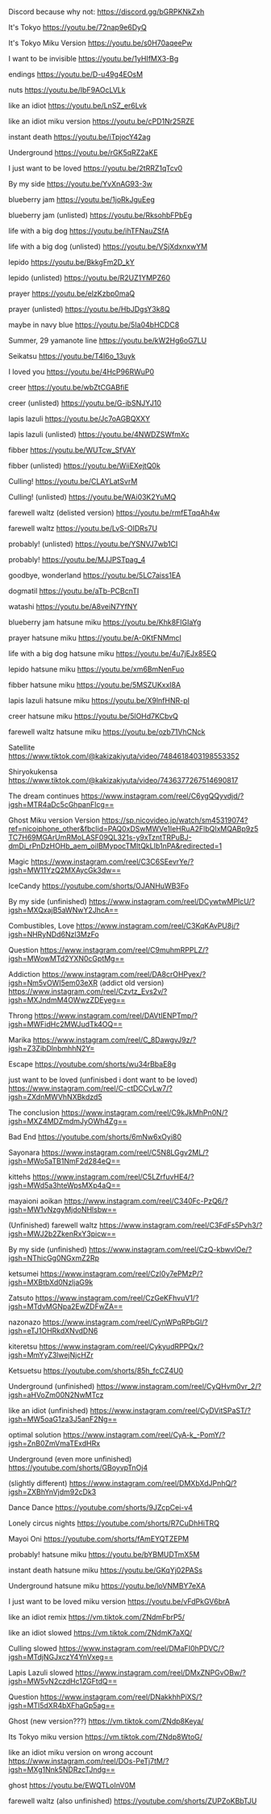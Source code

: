 Discord because why not: https://discord.gg/bGRPKNkZxh


It's Tokyo
https://youtu.be/72nap9e6DyQ

It's Tokyo Miku Version
https://youtu.be/s0H70aqeePw

I want to be invisible
https://youtu.be/1yHIfMX3-Bg

endings
https://youtu.be/D-u49g4EOsM

nuts
https://youtu.be/IbF9AOcLVLk

like an idiot
https://youtu.be/LnSZ_er6Lvk

like an idiot miku version
https://youtu.be/cPD1Nr25RZE

instant death
https://youtu.be/iTpjocY42ag

Underground 
https://youtu.be/rGK5qRZ2aKE

I just want to be loved
https://youtu.be/2tRRZ1qTcv0

By my side
https://youtu.be/YvXnAG93-3w

blueberry jam
https://youtu.be/1joRkJguEeg

blueberry jam (unlisted)
https://youtu.be/RksohbFPbEg

life with a big dog 
https://youtu.be/ihTFNauZSfA

life with a big dog (unlisted)
https://youtu.be/VSjXdxnxwYM

lepido
https://youtu.be/BkkgFm2D_kY

lepido (unlisted)
https://youtu.be/R2UZ1YMPZ60

prayer
https://youtu.be/eIzKzbp0maQ

prayer (unlisted)
https://youtu.be/HbJDgsY3k8Q

maybe in navy blue
https://youtu.be/5Ia04bHCDC8

Summer, 29 yamanote line
https://youtu.be/kW2Hg6oG7LU

Seikatsu
https://youtu.be/T4I6o_13uyk

I loved you
https://youtu.be/4HcP96RWuP0

creer
https://youtu.be/wbZtCGABfiE

creer (unlisted)
https://youtu.be/G-ibSNJYJ10

lapis lazuli
https://youtu.be/Jc7oAGBQXXY

lapis lazuli (unlisted)
https://youtu.be/4NWDZSWfmXc

fibber
https://youtu.be/WUTcw_SfVAY

fibber (unlisted)
https://youtu.be/WiiEXejtQ0k

Culling!
https://youtu.be/CLAYLatSvrM

Culling! (unlisted)
https://youtu.be/WAi03K2YuMQ

farewell waltz (delisted version)
https://youtu.be/rmfETqqAh4w

farewell waltz
https://youtu.be/LvS-OIDRs7U

probably! (unlisted)
https://youtu.be/YSNVJ7wb1CI

probably!
https://youtu.be/MJJPSTpag_4

goodbye, wonderland
https://youtu.be/5LC7aiss1EA

dogmatil
https://youtu.be/aTb-PCBcnTI

watashi
https://youtu.be/A8veiN7YfNY

blueberry jam hatsune miku
https://youtu.be/Khk8FIGIaYg

prayer hatsune miku 
https://youtu.be/A-0KtFNMmcI

life with a big dog hatsune miku
https://youtu.be/4u7jEJx85EQ

lepido hatsune miku
https://youtu.be/xm6BmNenFuo

fibber hatsune miku
https://youtu.be/5MSZUKxxI8A

lapis lazuli hatsune miku 
https://youtu.be/X9lnfHNR-pI

creer hatsune miku
https://youtu.be/5lOHd7KCbvQ

farewell waltz hatsune miku
https://youtu.be/ozb71VhCNck

Satellite
https://www.tiktok.com/@kakizakiyuta/video/7484618403198553352

Shiryokukensa
https://www.tiktok.com/@kakizakiyuta/video/7436377267514690817

The dream continues
https://www.instagram.com/reel/C6ygQQyvdjd/?igsh=MTR4aDc5cGhpanFlcg==

Ghost Miku version Version
https://sp.nicovideo.jp/watch/sm45319074?ref=nicoiphone_other&fbclid=PAQ0xDSwMWVe1leHRuA2FlbQIxMQABp9z5TC7H69MGArUmRMoLASF09QL321s-y9xTzntTRPuBJ-dmDi_rPnDzHOHb_aem_oiIBMypocTMltQkLIb1nPA&redirected=1

Magic
https://www.instagram.com/reel/C3C6SEevrYe/?igsh=MW11YzQ2MXAycGk3dw==

IceCandy
https://youtube.com/shorts/OJANHuWB3Fo

By my side (unfinished) 
https://www.instagram.com/reel/DCywtwMPIcU/?igsh=MXQxajB5aWNwY2JhcA==

Combustibles, Love
https://www.instagram.com/reel/C3KqKAvPU8j/?igsh=NHRyNDd6Nzl3MzFo

Question 
https://www.instagram.com/reel/C9muhmRPPLZ/?igsh=MWowMTd2YXN0cGptMg==

Addiction 
https://www.instagram.com/reel/DA8crOHPyex/?igsh=Nm5vOWI5em03eXR
(addict old version)
https://www.instagram.com/reel/Czvtz_Evs2v/?igsh=MXJndmM4OWwzZDEyeg==

Throng https://www.instagram.com/reel/DAVtIENPTmp/?igsh=MWFidHc2MWJudTk4OQ==

Marika https://www.instagram.com/reel/C_8DawgvJ9z/?igsh=Z3ZibDlnbmhhN2Y=

Escape
https://youtube.com/shorts/wu34rBbaE8g

just want to be loved (unfinisbed i dont want to be loved)
https://www.instagram.com/reel/C-ctDCCvLw7/?igsh=ZXdnMWVhNXBkdzd5

The conclusion
https://www.instagram.com/reel/C9kJkMhPn0N/?igsh=MXZ4MDZmdmJyOWh4Zg==

Bad End
https://youtube.com/shorts/6mNw6xOyi80

Sayonara
https://www.instagram.com/reel/C5N8LGgv2ML/?igsh=MWo5aTB1NmF2d284eQ==

kittehs
https://www.instagram.com/reel/C5LZrfuvHE4/?igsh=MWd5a3hteWpsMXp4aQ==

mayaioni aoikan
https://www.instagram.com/reel/C340Fc-PzQ6/?igsh=MW1vNzgyMjdoNHlsbw==

(Unfinished) farewell waltz
https://www.instagram.com/reel/C3FdFs5Pvh3/?igsh=MWJ2b2ZkenRxY3picw==

By my side (unfinished)
https://www.instagram.com/reel/CzQ-kbwvlOe/?igsh=NThicGg0NGxmZ2Rp

ketsumei
https://www.instagram.com/reel/CzI0y7ePMzP/?igsh=MXBtbXd0NzljaG9k

Zatsuto
https://www.instagram.com/reel/CzGeKFhvuV1/?igsh=MTdvMGNpa2EwZDFwZA==

nazonazo
https://www.instagram.com/reel/CynWPqRPbGl/?igsh=eTJ1OHRkdXNvdDN6

kiteretsu
https://www.instagram.com/reel/CykyudRPPQx/?igsh=MmYyZ3lwejNjcHZr

Ketsuetsu
https://youtube.com/shorts/85h_fcCZ4U0

Underground (unfinished)
https://www.instagram.com/reel/CyQHvm0vr_2/?igsh=aHVoZm00N2NwMTcz

like an idiot (unfinished)
https://www.instagram.com/reel/CyDVitSPaST/?igsh=MW5oaG1za3J5anF2Ng==

optimal solution
https://www.instagram.com/reel/CyA-k_-PomY/?igsh=ZnB0ZmVmaTExdHRx

Underground (even more unfinished)
https://youtube.com/shorts/GBoyvpTnOj4

(slightly different) https://www.instagram.com/reel/DMXbXdJPnhQ/?igsh=ZXBhYnVjdm92cDk3 

Dance Dance
https://youtube.com/shorts/9JZcpCei-v4

Lonely circus nights
https://youtube.com/shorts/R7CuDhHiTRQ

Mayoi Oni
https://youtube.com/shorts/fAmEYQTZEPM

probably! hatsune miku
https://youtu.be/bYBMUDTmX5M

instant death hatsune miku
https://youtu.be/GKqYj02PASs

Underground hatsune miku
https://youtu.be/loVNMBY7eXA

I just want to be loved miku version
https://youtu.be/vFdPkGV6brA

like an idiot remix
https://vm.tiktok.com/ZNdmFbrP5/

like an idiot slowed
https://vm.tiktok.com/ZNdmK7aXQ/

Culling slowed
https://www.instagram.com/reel/DMaFI0hPDVC/?igsh=MTdjNGJxczY4YnVxeg==

Lapis Lazuli slowed
https://www.instagram.com/reel/DMxZNPGvOBw/?igsh=MW5vN2czdHc1ZGFtdQ==

Question
https://www.instagram.com/reel/DNakkhhPiXS/?igsh=MTl5dXR4bXFhaGp5ag==

Ghost (new version???)
https://vm.tiktok.com/ZNdp8Keya/

Its Tokyo miku version
https://vm.tiktok.com/ZNdp8WtoG/

like an idiot miku version on wrong account
https://www.instagram.com/reel/DOs-PeTj7tM/?igsh=MXg1Nnk5NDRzcTJndg==

ghost
https://youtu.be/EWQTLoInV0M

farewell waltz (also unfinished)
https://youtube.com/shorts/ZUPZoKBbTJU
